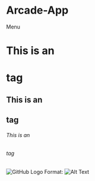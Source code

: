 # Arcade-App
Menu

# This is an <h1> tag
## This is an <h2> tag
###### This is an <h6> tag
![GitHub Logo](/images/logo.png)
Format: ![Alt Text](url)

